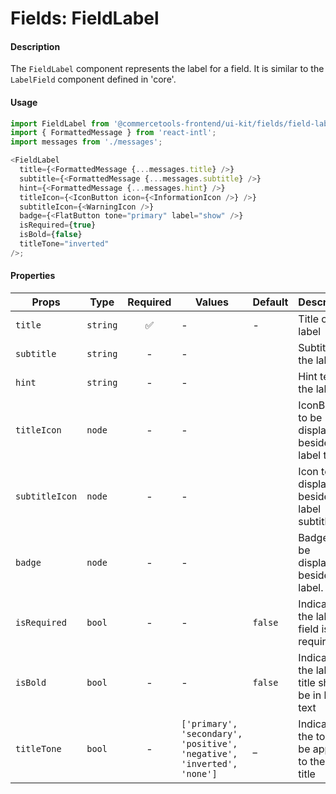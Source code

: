 # Fields: FieldLabel

#### Description

The `FieldLabel` component represents the label for a field. It is similar to the `LabelField`
component defined in 'core'.

#### Usage

```js
import FieldLabel from '@commercetools-frontend/ui-kit/fields/field-label';
import { FormattedMessage } from 'react-intl';
import messages from './messages';

<FieldLabel
  title={<FormattedMessage {...messages.title} />}
  subtitle={<FormattedMessage {...messages.subtitle} />}
  hint={<FormattedMessage {...messages.hint} />}
  titleIcon={<IconButton icon={<InformationIcon />} />}
  subtitleIcon={<WarningIcon />}
  badge={<FlatButton tone="primary" label="show" />}
  isRequired={true}
  isBold={false}
  titleTone="inverted"
/>;
```

#### Properties

| Props          | Type     | Required | Values                                                                 | Default | Description                                         |
| -------------- | -------- | :------: | ---------------------------------------------------------------------- | ------- | --------------------------------------------------- |
| `title`        | `string` |    ✅    | -                                                                      | -       | Title of the label                                  |
| `subtitle`     | `string` |    -     | -                                                                      |         | Subtitle for the label                              |
| `hint`         | `string` |    -     | -                                                                      |         | Hint text for the label                             |
| `titleIcon`    | `node`   |    -     | -                                                                      |         | IconButton to be displayed beside the label title   |
| `subtitleIcon` | `node`   |    -     | -                                                                      |         | Icon to be displayed beside the label subtitle      |
| `badge`        | `node`   |    -     | -                                                                      |         | Badge to be displayed beside the label.             |
| `isRequired`   | `bool`   |    -     | -                                                                      | `false` | Indicates if the labeled field is required          |  |
| `isBold`       | `bool`   |    -     | -                                                                      | `false` | Indicates if the label title should be in bold text |
| `titleTone`    | `bool`   |    -     | `['primary', 'secondary', 'positive', 'negative', 'inverted', 'none']` | \_      | Indicates the tone to be applied to the label title |
